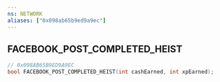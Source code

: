 ```yaml
---
ns: NETWORK
aliases: ["0x098ab65b9ed9a9ec"]
---
```

## FACEBOOK_POST_COMPLETED_HEIST

```c
// 0x098AB65B9ED9A9EC
bool FACEBOOK_POST_COMPLETED_HEIST(int cashEarned, int xpEarned);
```

